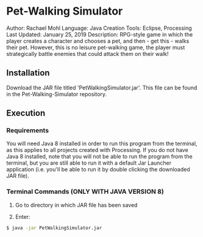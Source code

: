 # Pet-Walking Simulator

Author: Rachael Mohl
Language: Java
Creation Tools: Eclipse, Processing
Last Updated: January 25, 2019
Description: RPG-style game in which the player creates a character and chooses a pet, and then - get this -  walks their pet. However, this is no leisure pet-walking game, the player must strategically battle enemies that could attack them on their walk!

## Installation

Download the JAR file titled 'PetWalkingSimulator.jar'. This file can be found in the Pet-Walking-Simulator repository.

## Execution

### Requirements

You will need Java 8 installed in order to run this program from the terminal, as this applies to all projects created with Processing.
If you do not have Java 8 installed, note that you will not be able to run the program from the terminal, but you are still able to run it with a default Jar Launcher application (i.e. you'll be able to run it by double clicking the downloaded JAR file).

### Terminal Commands (ONLY WITH JAVA VERSION 8)

1. Go to directory in which JAR file has been saved

2. Enter:
```bash
$ java -jar PetWalkingSimulator.jar
```
